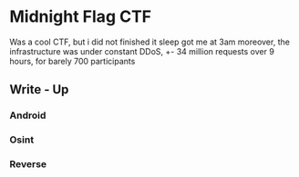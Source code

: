 # Midnight Flag CTF

Was a cool CTF, but i did not finished it sleep got me at 3am moreover, the infrastructure was under constant DDoS, +- 34 million requests over 9 hours, for barely 700 participants 

## Write - Up 

### Android 



### Osint



### Reverse


